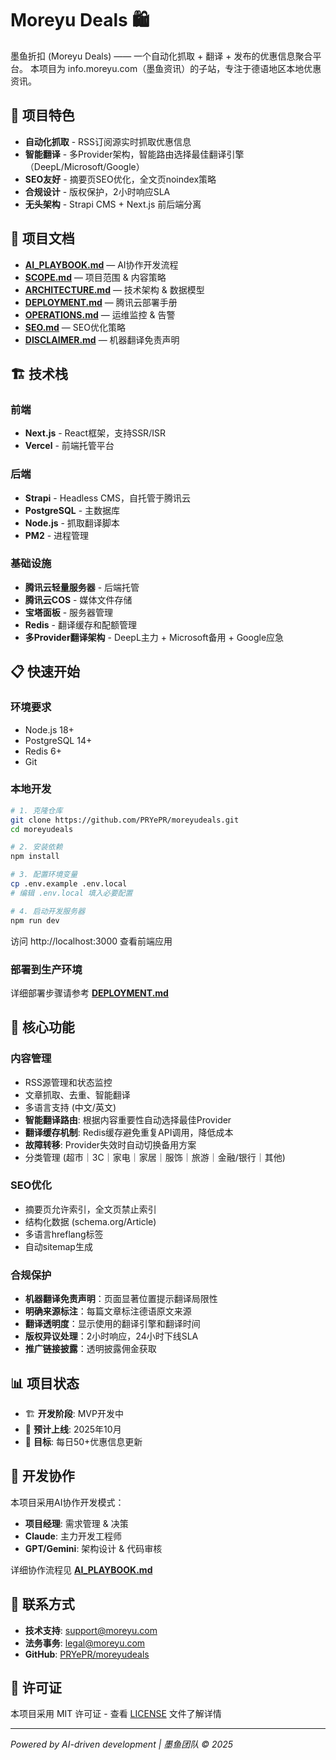 # Moreyu Deals 🛍️

墨鱼折扣 (Moreyu Deals) —— 一个自动化抓取 + 翻译 + 发布的优惠信息聚合平台。
本项目为 info.moreyu.com（墨鱼资讯）的子站，专注于德语地区本地优惠资讯。

## 🚀 项目特色

- **自动化抓取** - RSS订阅源实时抓取优惠信息
- **智能翻译** - 多Provider架构，智能路由选择最佳翻译引擎（DeepL/Microsoft/Google）
- **SEO友好** - 摘要页SEO优化，全文页noindex策略
- **合规设计** - 版权保护，2小时响应SLA
- **无头架构** - Strapi CMS + Next.js 前后端分离

## 📁 项目文档

- **[AI_PLAYBOOK.md](./AI_PLAYBOOK.md)** — AI协作开发流程
- **[SCOPE.md](./SCOPE.md)** — 项目范围 & 内容策略
- **[ARCHITECTURE.md](./ARCHITECTURE.md)** — 技术架构 & 数据模型
- **[DEPLOYMENT.md](./DEPLOYMENT.md)** — 腾讯云部署手册
- **[OPERATIONS.md](./OPERATIONS.md)** — 运维监控 & 告警
- **[SEO.md](./SEO.md)** — SEO优化策略
- **[DISCLAIMER.md](./DISCLAIMER.md)** — 机器翻译免责声明

## 🏗️ 技术栈

### 前端
- **Next.js** - React框架，支持SSR/ISR
- **Vercel** - 前端托管平台

### 后端
- **Strapi** - Headless CMS，自托管于腾讯云
- **PostgreSQL** - 主数据库
- **Node.js** - 抓取翻译脚本
- **PM2** - 进程管理

### 基础设施
- **腾讯云轻量服务器** - 后端托管
- **腾讯云COS** - 媒体文件存储
- **宝塔面板** - 服务器管理
- **Redis** - 翻译缓存和配额管理
- **多Provider翻译架构** - DeepL主力 + Microsoft备用 + Google应急

## 📋 快速开始

### 环境要求
- Node.js 18+
- PostgreSQL 14+
- Redis 6+
- Git

### 本地开发

```bash
# 1. 克隆仓库
git clone https://github.com/PRYePR/moreyudeals.git
cd moreyudeals

# 2. 安装依赖
npm install

# 3. 配置环境变量
cp .env.example .env.local
# 编辑 .env.local 填入必要配置

# 4. 启动开发服务器
npm run dev
```

访问 http://localhost:3000 查看前端应用

### 部署到生产环境

详细部署步骤请参考 **[DEPLOYMENT.md](./DEPLOYMENT.md)**

## 🔧 核心功能

### 内容管理
- RSS源管理和状态监控
- 文章抓取、去重、智能翻译
- 多语言支持 (中文/英文)
- **智能翻译路由**: 根据内容重要性自动选择最佳Provider
- **翻译缓存机制**: Redis缓存避免重复API调用，降低成本
- **故障转移**: Provider失效时自动切换备用方案
- 分类管理 (超市｜3C｜家电｜家居｜服饰｜旅游｜金融/银行｜其他)

### SEO优化
- 摘要页允许索引，全文页禁止索引
- 结构化数据 (schema.org/Article)
- 多语言hreflang标签
- 自动sitemap生成

### 合规保护
- **机器翻译免责声明**：页面显著位置提示翻译局限性
- **明确来源标注**：每篇文章标注德语原文来源
- **翻译透明度**：显示使用的翻译引擎和翻译时间
- **版权异议处理**：2小时响应，24小时下线SLA
- **推广链接披露**：透明披露佣金获取

## 📊 项目状态

- 🏗️ **开发阶段**: MVP开发中
- 📅 **预计上线**: 2025年10月
- 🎯 **目标**: 每日50+优惠信息更新

## 🤝 开发协作

本项目采用AI协作开发模式：
- **项目经理**: 需求管理 & 决策
- **Claude**: 主力开发工程师
- **GPT/Gemini**: 架构设计 & 代码审核

详细协作流程见 **[AI_PLAYBOOK.md](./AI_PLAYBOOK.md)**

## 📧 联系方式

- **技术支持**: support@moreyu.com
- **法务事务**: legal@moreyu.com
- **GitHub**: [PRYePR/moreyudeals](https://github.com/PRYePR/moreyudeals)

## 📄 许可证

本项目采用 MIT 许可证 - 查看 [LICENSE](LICENSE) 文件了解详情

---

*Powered by AI-driven development | 墨鱼团队 © 2025*